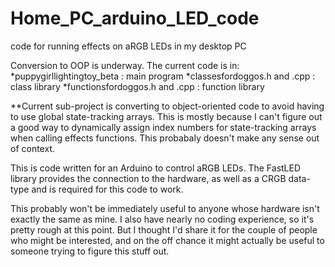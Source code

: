 # Home_PC_arduino_LED_code
 code for running effects on aRGB LEDs in my desktop PC


Conversion to OOP is underway. The current code is in:
	*puppygirllightingtoy_beta : main program
 	*classesfordoggos.h and .cpp : class library
  	*functionsfordoggos.h and .cpp : function library

**Current sub-project is converting to object-oriented code to avoid having to use global state-tracking arrays. This is mostly because
I can't figure out a good way to dynamically assign index numbers for state-tracking arrays when calling effects functions.
	This probabaly doesn't make any sense out of context.

This is code written for an Arduino to control aRGB LEDs.
The FastLED library provides the connection to the hardware, as well as a CRGB data-type and is required for this code to work.

This probably won't be immediately useful to anyone whose hardware isn't exactly the same as mine. 
I also have nearly no coding experience, so it's pretty rough at this point.
But I thought I'd share it for the couple of people who might be interested, and on the off chance it might 
actually be useful to someone trying to figure this stuff out.
